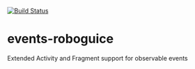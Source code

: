 [![Build Status](https://travis-ci.org/masconsult/roboguice-events.png?branch=master)](https://travis-ci.org/masconsult/roboguice-events)

events-roboguice
================

Extended Activity and Fragment support for observable events
